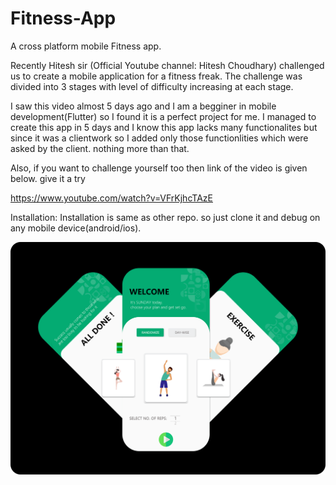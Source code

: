 # Fitness-App
A cross platform mobile Fitness app.

Recently Hitesh sir (Official Youtube channel: Hitesh Choudhary) challenged us to create a mobile application for a fitness freak.
The challenge was divided into 3 stages with level of difficulty 
increasing at each stage.

I saw this video almost 5 days ago and I am a begginer in mobile development(Flutter) so I found it is a perfect project for me. I managed to create this app in 5 days and I know this app lacks many functionalites but since it was a clientwork so I added only those functionlities which were asked by the client. nothing more than that.

Also, if you want to challenge yourself too then link of the 
video is given below. give it a try

https://www.youtube.com/watch?v=VFrKjhcTAzE

Installation:
Installation is same as other repo. so just clone it and 
debug on any mobile device(android/ios).

![Preview of the app](https://github.com/KumarArab/Fintness-App/blob/master/group.png?raw=true)



